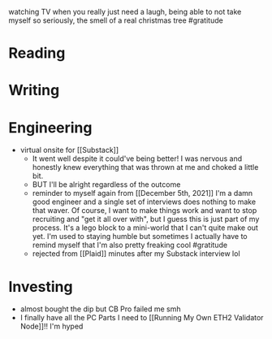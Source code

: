 watching TV when you really just need a laugh, being able to not take myself so seriously, the smell of a real christmas tree #gratitude

# Reading
# Writing
# Engineering
- virtual onsite for [[Substack]]
    - It went well despite it could've being better! I was nervous and honestly knew everything that was thrown at me and choked a little bit.
    - BUT I'll be alright regardless of the outcome
    - reminder to myself again from [[December 5th, 2021]] I'm a damn good engineer and a single set of interviews does nothing to make that waver. Of course, I want to make things work and want to stop recruiting and "get it all over with", but I guess this is just part of my process. It's a lego block to a mini-world that I can't quite make out yet. I'm used to staying humble but sometimes I actually have to remind myself that I'm also pretty freaking cool #gratitude
    - rejected from [[Plaid]] minutes after my Substack interview lol
# Investing
- almost bought the dip but CB Pro failed me smh
- I finally have all the PC Parts I need to [[Running My Own ETH2 Validator Node]]!! I'm hyped
